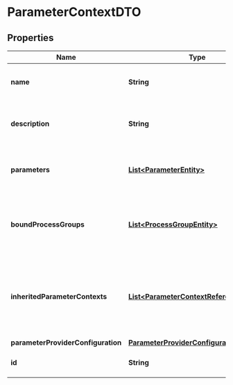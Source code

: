 # ParameterContextDTO

## Properties
Name | Type | Description | Notes
------------ | ------------- | ------------- | -------------
**name** | **String** | The Name of the Parameter Context. |  [optional]
**description** | **String** | The Description of the Parameter Context. |  [optional]
**parameters** | [**List&lt;ParameterEntity&gt;**](ParameterEntity.md) | The Parameters for the Parameter Context |  [optional]
**boundProcessGroups** | [**List&lt;ProcessGroupEntity&gt;**](ProcessGroupEntity.md) | The Process Groups that are bound to this Parameter Context |  [optional]
**inheritedParameterContexts** | [**List&lt;ParameterContextReferenceEntity&gt;**](ParameterContextReferenceEntity.md) | A list of references of Parameter Contexts from which this one inherits parameters |  [optional]
**parameterProviderConfiguration** | [**ParameterProviderConfigurationEntity**](ParameterProviderConfigurationEntity.md) |  |  [optional]
**id** | **String** | The ID the Parameter Context. |  [optional]
